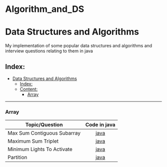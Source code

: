 # Algorithm_and_DS
# Data Structures and Algorithms

My implementation of some popular data structures and algorithms and interview questions relating to them in java

## Index:

- [Data Structures and Algorithms](#Data-Structures-and-Algorithms)
  - [Index:](#Index)
  - [Content:](#Content)
    - [Array](#Array)

------------------------------------------------------------------------------

### Array 

| 			Topic/Question			                                            |	Code in java                           
|-----------------------------------|:------------------:|
|Max Sum Contiguous Subarray 	   |[java](InterviewBit/Array/MaximumSumTriplet.java)|
|Maximum Sum Triplet 	   |[java](InterviewBit/Array/MaximumSumTriplet.java)|
|Minimum Lights To Activate 	   |[java](InterviewBit/Array/MinimumLightsToActivate.java)|
|Partition 	   |[java](InterviewBit/Array/Partitions.java)|


